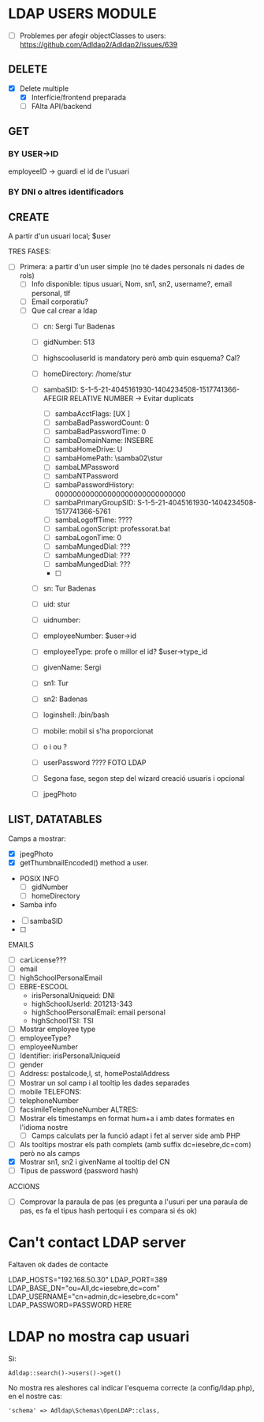 # LDAP USERS MODULE

- [ ] Problemes per afegir objectClasses to users: https://github.com/Adldap2/Adldap2/issues/639

## DELETE

- [X] Delete multiple
  - [X] Interfície/frontend preparada
  - [ ] FAlta API/backend

## GET

### BY USER->ID

employeeID -> guardi el id de l'usuari

### BY DNI o altres identificadors

## CREATE

A partir d'un usuari local; $user

TRES FASES:
- [ ] Primera: a partir d'un user simple (no té dades personals ni dades de rols)
  - [ ] Info disponible: tipus usuari, Nom, sn1, sn2, username?, email personal, tlf 
  - [ ] Email corporatiu?
  - [ ] Que cal crear a ldap
    - [ ] cn: Sergi Tur Badenas
    - [ ] gidNumber: 513
    - [ ] highscooluserId is mandatory però amb quin esquema? Cal?
    - [ ] homeDirectory: /home/stur
    - [ ] sambaSID: S-1-5-21-4045161930-1404234508-1517741366- AFEGIR RELATIVE NUMBER -> Evitar duplicats
       - [ ] sambaAcctFlags: [UX    ]
       - [ ] sambaBadPasswordCount: 0
       - [ ] sambaBadPasswordTime: 0
       - [ ] sambaDomainName: INSEBRE
       - [ ] sambaHomeDrive: U
       - [ ] sambaHomePath: \\samba02\stur
       - [ ] sambaLMPassword
       - [ ] sambaNTPassword
       - [ ] sambaPasswordHistory: 000000000000000000000000000000
       - [ ] sambaPrimaryGroupSID: S-1-5-21-4045161930-1404234508-1517741366-5761
       - [ ] sambaLogoffTime: ????
       - [ ] sambaLogonScript: professorat.bat
       - [ ] sambaLogonTime: 0
       - [ ] sambaMungedDial: ???
       - [ ] sambaMungedDial: ???
       - [ ] sambaMungedDial: ???
       - [ ] 
    - [ ] sn: Tur Badenas
    - [ ] uid: stur
    - [ ] uidnumber: 
    - [ ] employeeNumber: $user->id 
    - [ ] employeeType: profe o millor el id? $user->type_id
    - [ ] givenName: Sergi
    - [ ] sn1: Tur
    - [ ] sn2: Badenas
    - [ ] loginshell: /bin/bash
    - [ ] mobile: mobil si s'ha proporcionat
    
    - [ ] o i ou ?
    - [ ] userPassword ????
FOTO LDAP
    - [ ] Segona fase, segon step del wizard creació usuaris i opcional    
    - [ ] jpegPhoto
## LIST, DATATABLES

Camps a mostrar:
- [X] jpegPhoto
 - [X] getThumbnailEncoded() method a user.
- POSIX INFO
  - [ ] gidNumber
  - [ ] homeDirectory
- Samba info
 - [ ] sambaSID
 - [ ]
EMAILS
 - [ ] carLicense???
 - [ ] email 
 - [ ] highSchoolPersonalEmail
- [ ] EBRE-ESCOOL
  - irisPersonalUniqueid: DNI
  -  highSchoolUserId: 201213-343
  -  highSchoolPersonalEmail: email personal
  -  highSchoolTSI: TSI
- [ ] Mostrar employee type
- [ ] employeeType?
- [ ] employeeNumber
- [ ] Identifier: irisPersonalUniqueid
- [ ] gender
- [ ] Address: postalcode,l, st, homePostalAddress
 - [ ] Mostrar un sol camp i al tooltip les dades separades
- [ ] mobile
TELEFONS:
- [ ] telephoneNumber
- [ ] facsimileTelephoneNumber
ALTRES:
- [ ] Mostrar els timestamps en format hum+a i amb dates formates en l'idioma nostre
  - [ ] Camps calculats per la funció adapt i fet al server side amb PHP
- [ ] Als tooltips mostrar els path complets (amb suffix dc=iesebre,dc=com) però no als camps
- [X] Mostrar sn1, sn2 i givenName al tooltip del CN
- [ ] Tipus de password (password hash)

ACCIONS
- [ ] Comprovar la paraula de pas (es pregunta a l'usuri per una paraula de pas, es fa el tipus hash pertoqui i es compara si és ok)

# Can't contact LDAP server

Faltaven ok dades de contacte

LDAP_HOSTS="192.168.50.30"
LDAP_PORT=389
LDAP_BASE_DN="ou=All,dc=iesebre,dc=com"
LDAP_USERNAME="cn=admin,dc=iesebre,dc=com"
LDAP_PASSWORD=PASSWORD HERE

# LDAP no mostra cap usuari

Si:

```
Adldap::search()->users()->get()
```

No mostra res aleshores cal indicar l'esquema correcte (a config/ldap.php), en el nostre cas:

```
'schema' => Adldap\Schemas\OpenLDAP::class,
```

